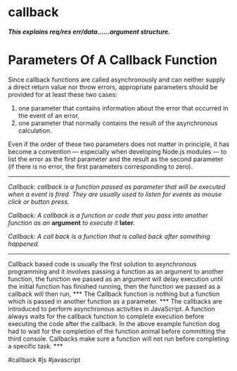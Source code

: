# callback
***This explains req/res err/data......argument structure.***

# Parameters Of A Callback Function

Since callback functions are called asynchronously and can neither supply a direct return value nor throw errors, appropriate parameters should be provided for at least these two cases:

1.  one parameter that contains information about the error that occurred in the event of an error,
2.  one parameter that normally contains the result of the asynchronous calculation.

Even if the order of these two parameters does not matter in principle, it has become a convention — especially when developing Node.js modules — to list the error as the first parameter and the result as the second parameter (if there is no error, the first parameters corresponding to zero).
<hr>

_Callback:_ _callback is a function passed as parameter that will be executed when a event is fired. They are usually used to listen for events as mouse click or button press._

_Callback:_ _A callback is a function or code that you pass into another function as an_ **argument** _to execute it_ **later**_._

_Callback: A call back is a function that is called back after something happened._
<hr>
Callback based code is usually the first solution to asynchronous programming and it involves passing a function as an argument to another function, the function we passed as an argument will delay execution until the initial function has finished running, then the function we passed as a callback will then run,
***
The Callback function is nothing but a function which is passed in another function as a parameter.
***
The callbacks are introduced to perform asynchronous activities in JavaScript. A function always waits for the callback function to complete execution before executing the code after the callback. In the above example function dog had to wait for the completion of the function animal before committing the third console. Callbacks make sure a function will not run before completing a specific task.
***


#callback
#js #javascript 